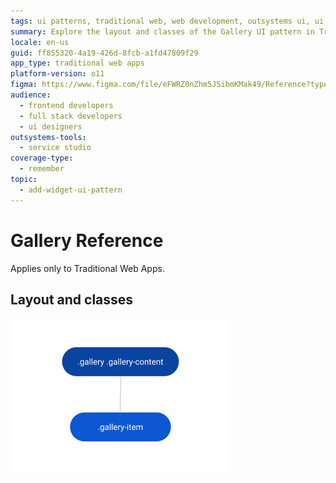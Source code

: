 ```yaml
---
tags: ui patterns, traditional web, web development, outsystems ui, ui design
summary: Explore the layout and classes of the Gallery UI pattern in Traditional Web Apps with OutSystems 11 (O11).
locale: en-us
guid: ff855320-4a19-426d-8fcb-a1fd47809f29
app_type: traditional web apps
platform-version: o11
figma: https://www.figma.com/file/eFWRZ0nZhm5J5ibmKMak49/Reference?type=design&node-id=615%3A481&mode=design&t=Cx8ecjAITJrQMvRn-1
audience:
  - frontend developers
  - full stack developers
  - ui designers
outsystems-tools:
  - service studio
coverage-type:
  - remember
topic:
  - add-widget-ui-pattern
---
```


# Gallery Reference

<div class="info" markdown="1">

Applies only to Traditional Web Apps.

</div>

## Layout and classes

![Diagram illustrating the layout and classes of the Gallery UI pattern in Traditional Web Apps](images/gallery-3-diag.png "Gallery Layout Diagram")


